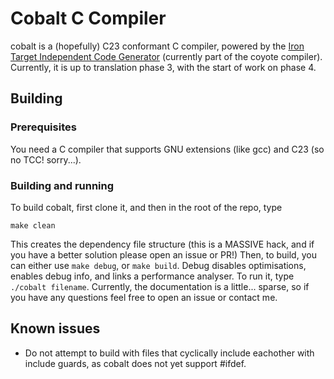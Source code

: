 # Cobalt C Compiler
cobalt is a (hopefully) C23 conformant C compiler, powered by the [Iron Target Independent Code Generator](https://github.com/spsandwichman/coyote) (currently part of the coyote compiler).
Currently, it is up to translation phase 3, with the start of work on phase 4.

## Building
### Prerequisites
You need a C compiler that supports GNU extensions (like gcc) and C23 (so no TCC! sorry...). 

### Building and running
To build cobalt, first clone it, and then in the root of the repo, type
```shell
make clean
```
This creates the dependency file structure (this is a MASSIVE hack, and if you have a better solution please open an issue or PR!)
Then, to build, you can either use `make debug`, or `make build`. Debug disables optimisations, enables debug info, and links a performance analyser.
To run it, type `./cobalt filename`. Currently, the documentation is a little... sparse, so if you have any questions feel free to open an issue or contact me.

## Known issues
- Do not attempt to build with files that cyclically include eachother with include guards, as cobalt does not yet support #ifdef.